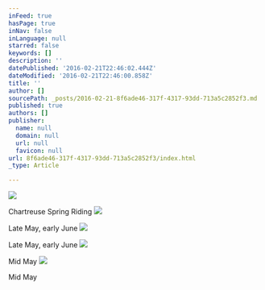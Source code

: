 ```yaml
---
inFeed: true
hasPage: true
inNav: false
inLanguage: null
starred: false
keywords: []
description: ''
datePublished: '2016-02-21T22:46:02.444Z'
dateModified: '2016-02-21T22:46:00.858Z'
title: ''
author: []
sourcePath: _posts/2016-02-21-8f6ade46-317f-4317-93dd-713a5c2852f3.md
published: true
authors: []
publisher:
  name: null
  domain: null
  url: null
  favicon: null
url: 8f6ade46-317f-4317-93dd-713a5c2852f3/index.html
_type: Article

---
```

![](https://the-grid-user-content.s3-us-west-2.amazonaws.com/71a40271-bce0-40c9-a296-44b9d97bdd91.jpg)

Chartreuse Spring Riding
![](https://the-grid-user-content.s3-us-west-2.amazonaws.com/18b1d353-0f95-4fc0-a298-d81dccf43fff.jpg)

Late May, early June
![](https://the-grid-user-content.s3-us-west-2.amazonaws.com/b39b131c-03dc-42a5-89ea-e6ef93883dae.jpg)

Late May, early June
![](https://the-grid-user-content.s3-us-west-2.amazonaws.com/567b8117-8f1b-48b6-95c2-caba79a50164.jpg)

Mid May
![](https://the-grid-user-content.s3-us-west-2.amazonaws.com/756c476f-f47f-4d41-ba5a-582164c3b3de.jpg)

Mid May